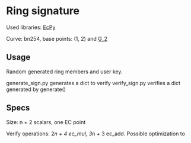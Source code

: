 

# Ring signature

Used libraries: [EcPy](https://pypi.org/project/ECPy/)

Curve: bn254, base points: (1, 2) and [G_2](https://github.com/theo0x0/bn_254_secp)


## Usage 
Random generated ring members and user key.

generate_sign.py generates a dict to verify
verify_sign.py verifies a dict generated by generate()

## Specs
Size: n + 2 scalars, one EC point

Verify operations: 2*n + 4 ec_mul, 3*n + 3 ec_add. Possible optimization to 

